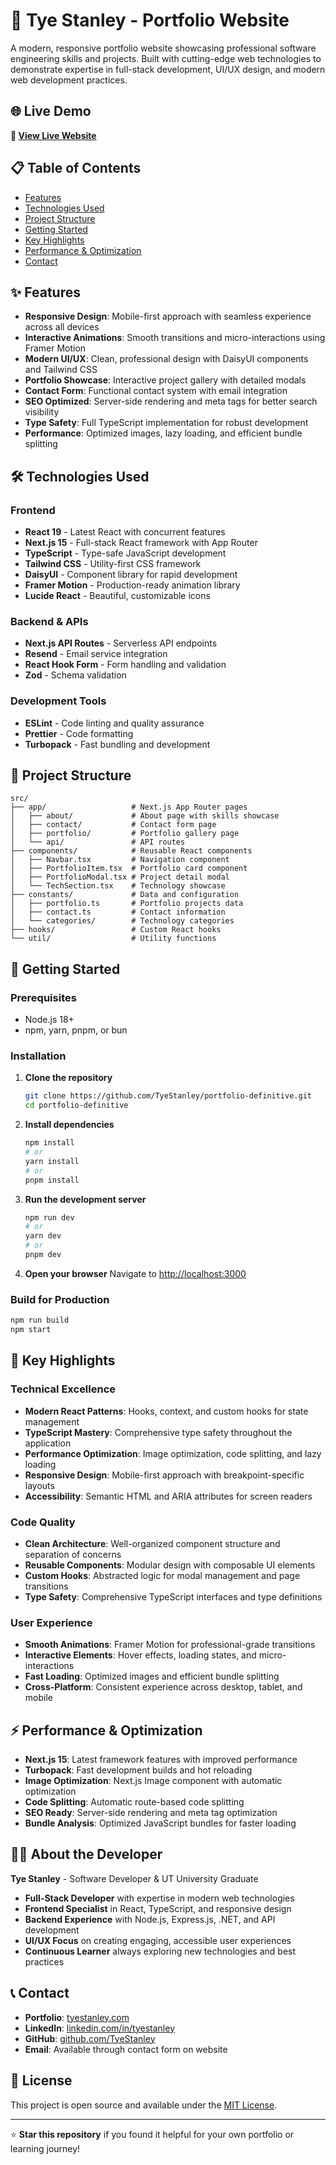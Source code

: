 # 🚀 Tye Stanley - Portfolio Website

A modern, responsive portfolio website showcasing professional software engineering skills and projects. Built with cutting-edge web technologies to demonstrate expertise in full-stack development, UI/UX design, and modern web development practices.

## 🌐 Live Demo

**🔗 [View Live Website](https://tyestanley.com/)**

## 📋 Table of Contents

- [Features](#-features)
- [Technologies Used](#-technologies-used)
- [Project Structure](#-project-structure)
- [Getting Started](#-getting-started)
- [Key Highlights](#-key-highlights)
- [Performance & Optimization](#-performance--optimization)
- [Contact](#-contact)

## ✨ Features

- **Responsive Design**: Mobile-first approach with seamless experience across all devices
- **Interactive Animations**: Smooth transitions and micro-interactions using Framer Motion
- **Modern UI/UX**: Clean, professional design with DaisyUI components and Tailwind CSS
- **Portfolio Showcase**: Interactive project gallery with detailed modals
- **Contact Form**: Functional contact system with email integration
- **SEO Optimized**: Server-side rendering and meta tags for better search visibility
- **Type Safety**: Full TypeScript implementation for robust development
- **Performance**: Optimized images, lazy loading, and efficient bundle splitting

## 🛠 Technologies Used

### Frontend

- **React 19** - Latest React with concurrent features
- **Next.js 15** - Full-stack React framework with App Router
- **TypeScript** - Type-safe JavaScript development
- **Tailwind CSS** - Utility-first CSS framework
- **DaisyUI** - Component library for rapid development
- **Framer Motion** - Production-ready animation library
- **Lucide React** - Beautiful, customizable icons

### Backend & APIs

- **Next.js API Routes** - Serverless API endpoints
- **Resend** - Email service integration
- **React Hook Form** - Form handling and validation
- **Zod** - Schema validation

### Development Tools

- **ESLint** - Code linting and quality assurance
- **Prettier** - Code formatting
- **Turbopack** - Fast bundling and development

## 📁 Project Structure

```text
src/
├── app/                   # Next.js App Router pages
│   ├── about/             # About page with skills showcase
│   ├── contact/           # Contact form page
│   ├── portfolio/         # Portfolio gallery page
│   └── api/               # API routes
├── components/            # Reusable React components
│   ├── Navbar.tsx         # Navigation component
│   ├── PortfolioItem.tsx  # Portfolio card component
│   ├── PortfolioModal.tsx # Project detail modal
│   └── TechSection.tsx    # Technology showcase
├── constants/             # Data and configuration
│   ├── portfolio.ts       # Portfolio projects data
│   ├── contact.ts         # Contact information
│   └── categories/        # Technology categories
├── hooks/                 # Custom React hooks
└── util/                  # Utility functions
```

## 🚀 Getting Started

### Prerequisites

- Node.js 18+
- npm, yarn, pnpm, or bun

### Installation

1. **Clone the repository**

   ```bash
   git clone https://github.com/TyeStanley/portfolio-definitive.git
   cd portfolio-definitive
   ```

2. **Install dependencies**

   ```bash
   npm install
   # or
   yarn install
   # or
   pnpm install
   ```

3. **Run the development server**

   ```bash
   npm run dev
   # or
   yarn dev
   # or
   pnpm dev
   ```

4. **Open your browser**
   Navigate to [http://localhost:3000](http://localhost:3000)

### Build for Production

```bash
npm run build
npm start
```

## 🎯 Key Highlights

### Technical Excellence

- **Modern React Patterns**: Hooks, context, and custom hooks for state management
- **TypeScript Mastery**: Comprehensive type safety throughout the application
- **Performance Optimization**: Image optimization, code splitting, and lazy loading
- **Responsive Design**: Mobile-first approach with breakpoint-specific layouts
- **Accessibility**: Semantic HTML and ARIA attributes for screen readers

### Code Quality

- **Clean Architecture**: Well-organized component structure and separation of concerns
- **Reusable Components**: Modular design with composable UI elements
- **Custom Hooks**: Abstracted logic for modal management and page transitions
- **Type Safety**: Comprehensive TypeScript interfaces and type definitions

### User Experience

- **Smooth Animations**: Framer Motion for professional-grade transitions
- **Interactive Elements**: Hover effects, loading states, and micro-interactions
- **Fast Loading**: Optimized images and efficient bundle splitting
- **Cross-Platform**: Consistent experience across desktop, tablet, and mobile

## ⚡ Performance & Optimization

- **Next.js 15**: Latest framework features with improved performance
- **Turbopack**: Fast development builds and hot reloading
- **Image Optimization**: Next.js Image component with automatic optimization
- **Code Splitting**: Automatic route-based code splitting
- **SEO Ready**: Server-side rendering and meta tag optimization
- **Bundle Analysis**: Optimized JavaScript bundles for faster loading

## 👨‍💻 About the Developer

**Tye Stanley** - Software Developer & UT University Graduate

- **Full-Stack Developer** with expertise in modern web technologies
- **Frontend Specialist** in React, TypeScript, and responsive design
- **Backend Experience** with Node.js, Express.js, .NET, and API development
- **UI/UX Focus** on creating engaging, accessible user experiences
- **Continuous Learner** always exploring new technologies and best practices

## 📞 Contact

- **Portfolio**: [tyestanley.com](https://tyestanley.com/)
- **LinkedIn**: [linkedin.com/in/tyestanley](https://www.linkedin.com/in/tyestanley/)
- **GitHub**: [github.com/TyeStanley](https://github.com/TyeStanley)
- **Email**: Available through contact form on website

## 📄 License

This project is open source and available under the [MIT License](LICENSE).

---

⭐ **Star this repository** if you found it helpful for your own portfolio or learning journey!
